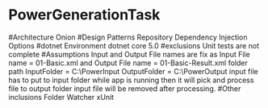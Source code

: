 # PowerGenerationTask
#Architecture
  Onion
#Design Patterns
Repository
Dependency Injection
Options
#dotnet Environment
dotnet core 5.0
#exclusions
Unit tests are not complete
#Assumptions
Input and Output File names are fix as Input File name = 01-Basic.xml and Output File name = 01-Basic-Result.xml
folder path
InputFolder = C:\\PowerInput
OutputFolder = C:\\PowerOutput
input file has to put to input folder while app is running then it will pick and process file to output folder
input file will be removed after processing.
#Other inclusions
Folder Watcher
xUnit
